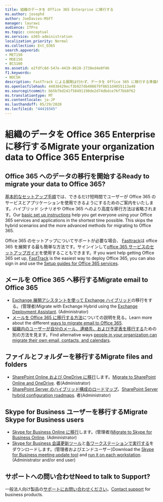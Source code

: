 ```yaml
---
title: 組織のデータを Office 365 Enterprise に移行する
ms.author: josephd
author: JoeDavies-MSFT
manager: laurawi
audience: ITPro
ms.topic: conceptual
ms.service: o365-administration
localization_priority: Normal
ms.collection: Ent_O365
search.appverid:
- MET150
- MOE150
- BCS160
ms.assetid: e2fdfc8d-547e-4419-8628-2738ed4e0f46
f1.keywords:
- NOCSH
description: FastTrack による展開は行わず、データを Office 365 に移行する準備が整った場合は、こちらの案内に沿って移行を開始してください。
ms.openlocfilehash: 44038429ecf3b927db408679f8651d4055113a48
ms.sourcegitcommit: bb5b7bd241f58491198de2d74dbdce76f7bb8f62
ms.translationtype: MT
ms.contentlocale: ja-JP
ms.lasthandoff: 05/29/2020
ms.locfileid: "44419345"
---
```

# <a name="migrate-your-organization-data-to-office-365-enterprise"></a><span data-ttu-id="894f2-103">組織のデータを Office 365 Enterprise に移行する</span><span class="sxs-lookup"><span data-stu-id="894f2-103">Migrate your organization data to Office 365 Enterprise</span></span>

## <a name="ready-to-migrate-your-data-to-office-365"></a><span data-ttu-id="894f2-104">Office 365 へのデータの移行を開始する</span><span class="sxs-lookup"><span data-stu-id="894f2-104">Ready to migrate your data to Office 365?</span></span>

<span data-ttu-id="894f2-p101">[基本的なセットアップ手順](https://support.office.com/article/Set-up-Office-365-for-business-6a3a29a0-e616-4713-99d1-15eda62d04fa)では、できるだけ短時間でユーザーが Office 365 のサービスとアプリケーションを使用できるようにするためのご案内をいたします。ハイブリッド シナリオや Office 365 へのより高度な移行方法は省略されます。</span><span class="sxs-lookup"><span data-stu-id="894f2-p101">Our [basic set up instructions](https://support.office.com/article/Set-up-Office-365-for-business-6a3a29a0-e616-4713-99d1-15eda62d04fa) help you get everyone using your Office 365 services and applications in the shortest time possible. This skips the hybrid scenarios and the more advanced methods for migrating to Office 365.</span></span> 
  
<span data-ttu-id="894f2-107">Office 365 のセットアップについてサポートが必要な場合、 [Fasttrack](https://fasttrack.microsoft.com/office)は office 365 を展開する最も簡単な方法です。サインインして[office 365 サービスのセットアップガイド](setup-guides-for-office-365.md)を使用することもできます。</span><span class="sxs-lookup"><span data-stu-id="894f2-107">If you want help getting Office 365 set up, [FastTrack](https://fasttrack.microsoft.com/office) is the easiest way to deploy Office 365, you can also sign in and use the [Setup guides for Office 365 services](setup-guides-for-office-365.md).</span></span>

## <a name="migrate-email-to-office-365"></a><span data-ttu-id="894f2-108">メールを Office 365 へ移行する</span><span class="sxs-lookup"><span data-stu-id="894f2-108">Migrate email to Office 365</span></span>
- <span data-ttu-id="894f2-p102">[Exchange 展開アシスタントを使って Exchange ハイブリッド](https://technet.microsoft.com/exdeploy2013)の移行をする。(管理者)</span><span class="sxs-lookup"><span data-stu-id="894f2-p102">Migrate with Exchange Hybrid using the [Exchange Deployment Assistant](https://technet.microsoft.com/exdeploy2013). (Administrator)</span></span>
- <span data-ttu-id="894f2-111">[メールを Office 365 に移行する方法](https://support.office.com/article/Ways-to-migrate-multiple-email-accounts-to-Office-365-0a4913fe-60fb-498f-9155-a86516418842)についての説明を見る。</span><span class="sxs-lookup"><span data-stu-id="894f2-111">Learn more about the different [ways to migrate email to Office 365](https://support.office.com/article/Ways-to-migrate-multiple-email-accounts-to-Office-365-0a4913fe-60fb-498f-9155-a86516418842).</span></span>
- <span data-ttu-id="894f2-112">[組織内のユーザーが自分のメール、連絡先、および予定表を移行する](https://support.office.com/article/Migrate-email-and-contacts-to-Office-365-for-business-a3e3bddb-582e-4133-8670-e61b9f58627e)ための別の方法を見ます。</span><span class="sxs-lookup"><span data-stu-id="894f2-112">Find alternative ways [people in your organization can migrate their own email, contacts, and calendars](https://support.office.com/article/Migrate-email-and-contacts-to-Office-365-for-business-a3e3bddb-582e-4133-8670-e61b9f58627e).</span></span>

## <a name="migrate-files-and-folders"></a><span data-ttu-id="894f2-113">ファイルとフォルダーを移行する</span><span class="sxs-lookup"><span data-stu-id="894f2-113">Migrate files and folders</span></span>
- <span data-ttu-id="894f2-114">[SharePoint Online および OneDrive に移行](https://docs.microsoft.com/sharepointmigration/migrate-to-sharepoint-online)します。</span><span class="sxs-lookup"><span data-stu-id="894f2-114">[Migrate to SharePoint Online and OneDrive](https://docs.microsoft.com/sharepointmigration/migrate-to-sharepoint-online).</span></span> <span data-ttu-id="894f2-115">者</span><span class="sxs-lookup"><span data-stu-id="894f2-115">(Administrator)</span></span>
- <span data-ttu-id="894f2-116">[SharePoint Server のハイブリッド構成のロードマップ](https://docs.microsoft.com/SharePoint/hybrid/configuration-roadmaps)。</span><span class="sxs-lookup"><span data-stu-id="894f2-116">[SharePoint Server hybrid configuration roadmaps](https://docs.microsoft.com/SharePoint/hybrid/configuration-roadmaps).</span></span> <span data-ttu-id="894f2-117">者</span><span class="sxs-lookup"><span data-stu-id="894f2-117">(Administrator)</span></span>

## <a name="migrate-skype-for-business-users"></a><span data-ttu-id="894f2-118">Skype for Business ユーザーを移行する</span><span class="sxs-lookup"><span data-stu-id="894f2-118">Migrate Skype for Business users</span></span>
- <span data-ttu-id="894f2-p105">[Skype for Business Online に移行](https://technet.microsoft.com/library/jj204969.aspx)します。(管理者)</span><span class="sxs-lookup"><span data-stu-id="894f2-p105">[Migrate to Skype for Business Online](https://technet.microsoft.com/library/jj204969.aspx). (Administrator)</span></span>
- <span data-ttu-id="894f2-p106">[Skype for Business 会議更新ツール](https://www.microsoft.com/download/details.aspx?id=51659)と[各ワークステーションで実行する](https://support.office.com/article/Meeting-Update-Tool-for-Skype-for-Business-and-Lync-2b525fe6-ed0f-4331-b533-c31546fcf4d4)をダウンロードします。(管理者およびエンドユーザー)</span><span class="sxs-lookup"><span data-stu-id="894f2-p106">Download the [Skype for Business meeting update tool](https://www.microsoft.com/download/details.aspx?id=51659) and [run it on each workstation](https://support.office.com/article/Meeting-Update-Tool-for-Skype-for-Business-and-Lync-2b525fe6-ed0f-4331-b533-c31546fcf4d4). (Administrator and/or end user)</span></span>
  
## <a name="need-to-talk-to-support"></a><span data-ttu-id="894f2-123">サポートへの問い合わせ</span><span class="sxs-lookup"><span data-stu-id="894f2-123">Need to talk to Support?</span></span>
<span data-ttu-id="894f2-124">一般法人向け製品の[サポートにお問い合わせください](https://support.office.com/article/32a17ca7-6fa0-4870-8a8d-e25ba4ccfd4b)。</span><span class="sxs-lookup"><span data-stu-id="894f2-124">[Contact support](https://support.office.com/article/32a17ca7-6fa0-4870-8a8d-e25ba4ccfd4b) for business products.</span></span>
